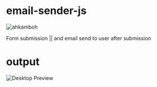 # email-sender-js
<p align="left"> <img src="https://komarev.com/ghpvc/?username=ahkamboh&label=Repository%20views&color=0e75b6&style=flat" alt="ahkamboh" /> </p>
 


Form submission  || and email send to user after submission
# output
![Desktop Preview](https://user-images.githubusercontent.com/123060177/228686278-c76c7ecb-aa9d-41af-a6ec-fb643a899484.png)
